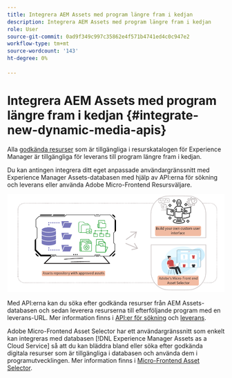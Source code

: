 ```yaml
---
title: Integrera AEM Assets med program längre fram i kedjan
description: Integrera AEM Assets med program längre fram i kedjan
role: User
source-git-commit: 0ad9f349c997c35862e4f571b4741ed4c0c947e2
workflow-type: tm+mt
source-wordcount: '143'
ht-degree: 0%

---
```


# Integrera AEM Assets med program längre fram i kedjan {#integrate-new-dynamic-media-apis}

Alla [godkända resurser](approved-assets.md) som är tillgängliga i resurskatalogen för Experience Manager är tillgängliga för leverans till program längre fram i kedjan.

Du kan antingen integrera ditt eget anpassade användargränssnitt med Experience Manager Assets-databasen med hjälp av API:erna för sökning och leverans eller använda Adobe Micro-Frontend Resursväljare.

![Integrering med AEM Assets-databasen](assets/asset-selector-integration.png)

Med API:erna kan du söka efter godkända resurser från AEM Assets-databasen och sedan leverera resurserna till efterföljande program med en leverans-URL. Mer information finns i [API:er för sökning](/help/assets/search-assets-api.md) och [leverans](/help/assets/deliver-assets-apis.md).

Adobe Micro-Frontend Asset Selector har ett användargränssnitt som enkelt kan integreras med databasen [!DNL Experience Manager Assets as a Cloud Service] så att du kan bläddra bland eller söka efter godkända digitala resurser som är tillgängliga i databasen och använda dem i programutvecklingen. Mer information finns i [Micro-Frontend Asset Selector](/help/assets/asset-selector.md).


